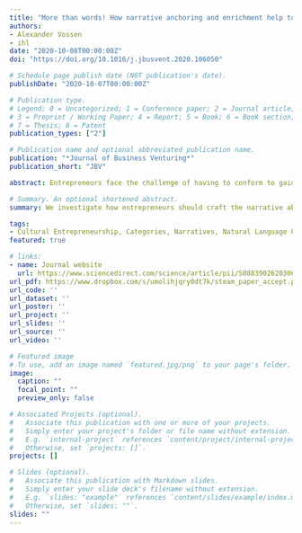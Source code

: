 ```yaml
---
title: "More than words! How narrative anchoring and enrichment help to balance differentiation and conformity of entrepreneurial products"
authors:
- Alexander Vossen
- ihl
date: "2020-10-08T00:00:00Z"
doi: "https://doi.org/10.1016/j.jbusvent.2020.106050"

# Schedule page publish date (NOT publication's date).
publishDate: "2020-10-07T00:00:00Z"

# Publication type.
# Legend: 0 = Uncategorized; 1 = Conference paper; 2 = Journal article;
# 3 = Preprint / Working Paper; 4 = Report; 5 = Book; 6 = Book section;
# 7 = Thesis; 8 = Patent
publication_types: ["2"]

# Publication name and optional abbreviated publication name.
publication: "*Journal of Business Venturing*"
publication_short: "JBV"

abstract: Entrepreneurs face the challenge of having to conform to gain legitimacy, while at the same time differentiating themselves to gain competitive advantage. We show how entrepreneurs can craft an entrepreneurial narrative to succeed in this task among the user audiences empowered to evaluate their products. Building on theories of categorization, optimal distinctiveness, and cultural entrepreneurship, we propose that entrepreneurs should utilize the narrative's semantic relations with cultural meanings of established products and categories. We measure these semantic relations using machine learning methods for natural language, applied to data on 2901 independent video game proposals compared to 11,651 established games. Our findings reveal that semantically anchoring a product's narrative in the cultural meaning of claimed categories can help to leverage the benefits of differentiation, especially when spanning multiple, atypical categories. When a product focuses on few categories, semantically enriching a narrative with unclaimed categories' cultural meaning makes them more favorable to additional, possibly fragmented audiences that would not have considered them otherwise. Our results point to a key theoretical role of cultural entrepreneurship in shaping audience evaluation of categorization and differentiation by entrepreneurial ventures. It provides guidelines for entrepreneurs for managing the trade-off between differentiation and adherence to established cultural norms

# Summary. An optional shortened abstract.
summary: We investigate how entrepreneurs should craft the narrative about their new ventures in order to position it successfully in the semantic space vis-à-vis incumbents and established market categories.

tags:
- Cultural Entrepreneurship, Categories, Narratives, Natural Language Processing
featured: true

# links:
- name: Journal website
  url: https://www.sciencedirect.com/science/article/pii/S0883902620306583?dgcid=coauthor
url_pdf: https://www.dropbox.com/s/umolihjqry0dt7k/steam_paper_accept.pdf?dl=0
url_code: ''
url_dataset: ''
url_poster: ''
url_project: ''
url_slides: ''
url_source: ''
url_video: ''

# Featured image
# To use, add an image named `featured.jpg/png` to your page's folder. 
image:
  caption: ""
  focal_point: ""
  preview_only: false

# Associated Projects (optional).
#   Associate this publication with one or more of your projects.
#   Simply enter your project's folder or file name without extension.
#   E.g. `internal-project` references `content/project/internal-project/index.md`.
#   Otherwise, set `projects: []`.
projects: []

# Slides (optional).
#   Associate this publication with Markdown slides.
#   Simply enter your slide deck's filename without extension.
#   E.g. `slides: "example"` references `content/slides/example/index.md`.
#   Otherwise, set `slides: ""`.
slides: ""
---
```



